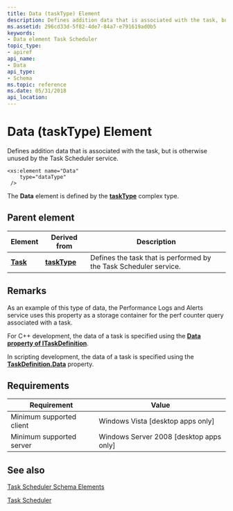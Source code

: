 ```yaml
---
title: Data (taskType) Element
description: Defines addition data that is associated with the task, but is otherwise unused by the Task Scheduler service.
ms.assetid: 296cd33d-5f82-4de7-84a7-e791619ad0b5
keywords:
- Data element Task Scheduler
topic_type:
- apiref
api_name:
- Data
api_type:
- Schema
ms.topic: reference
ms.date: 05/31/2018
api_location: 
---
```


# Data (taskType) Element

Defines addition data that is associated with the task, but is otherwise unused by the Task Scheduler service.

``` syntax
<xs:element name="Data"
    type="dataType"
 />
```

The **Data** element is defined by the [**taskType**](taskschedulerschema-tasktype-complextype.md) complex type.

## Parent element



| Element                                          | Derived from                                                 | Description                                                                  |
|--------------------------------------------------|--------------------------------------------------------------|------------------------------------------------------------------------------|
| [**Task**](taskschedulerschema-task-element.md) | [**taskType**](taskschedulerschema-tasktype-complextype.md) | Defines the task that is performed by the Task Scheduler service.<br/> |



## Remarks

As an example of this type of data, the Performance Logs and Alerts service uses this property as a storage container for the perf counter query associated with a task.

For C++ development, the data of a task is specified using the [**Data property of ITaskDefinition**](/windows/desktop/api/taskschd/nf-taskschd-itaskdefinition-get_data).

In scripting development, the data of a task is specified using the [**TaskDefinition.Data**](taskdefinition-data.md) property.

## Requirements



| Requirement | Value |
|-------------------------------------|------------------------------------------------------|
| Minimum supported client<br/> | Windows Vista \[desktop apps only\]<br/>       |
| Minimum supported server<br/> | Windows Server 2008 \[desktop apps only\]<br/> |



## See also

<dl> <dt>

[Task Scheduler Schema Elements](task-scheduler-schema-elements.md)
</dt> <dt>

[Task Scheduler](task-scheduler-start-page.md)
</dt> </dl>

 

 






